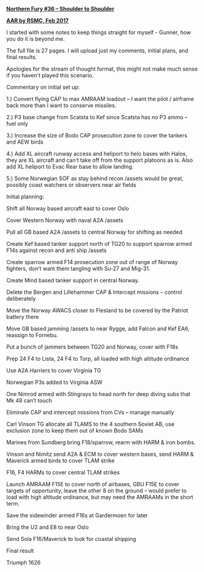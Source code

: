 **<u>Northern Fury \#36 – Shoulder to Shoulder</u>**

**<u>AAR by RSMC, Feb 2017</u>**

I started with some notes to keep things straight for myself - Gunner,
how you do it is beyond me.

The full file is 27 pages. I will upload just my comments, initial
plans, and final results.

Apologies for the stream of thought format, this might not make much
sense if you haven't played this scenario.

Commentary on initial set up:

1.) Convert flying CAP to max AMRAAM loadout – I want the pilot /
airframe back more than I want to conserve missiles.

2.) P3 base change from Scatsta to Kef since Scatsta has no P3 ammo –
fuel only

3.) Increase the size of Bodo CAP prosecution zone to cover the tankers
and AEW birds

4.) Add XL aircraft runway access and heliport to helo bases with Halos,
they are XL aircraft and can’t take off from the support platoons as is.
Also add XL heliport to Evac Rear base to allow landing.

5.) Some Norwegian SOF as stay behind recon /assets would be great,
possibly coast watchers or observers near air fields

Initial planning:

Shift all Norway based aircraft east to cover Oslo

Cover Western Norway with naval A2A /assets

Pull all GB based A2A /assets to central Norway for shifting as needed

Create Kef based tanker support north of TG20 to support sparrow armed
F14s against recon and anti ship /assets

Create sparrow armed F14 prosecution zone out of range of Norway
fighters, don’t want them tangling with Su-27 and Mig-31.

Create Mind based tanker support in central Norway.

Delete the Bergen and Lillehammer CAP & Intercept missions – control
deliberately

Move the Norway AWACS closer to Flesland to be covered by the Patriot
battery there

Move GB based jamming /assets to near Rygge, add Falcon and Kef EA6,
reassign to Fornebu.

Put a bunch of jammers between TG20 and Norway, cover with F18s

Prep 24 F4 to Lista, 24 F4 to Torp, all loaded with high altitude
ordinance

Use A2A Harriers to cover Virginia TG

Norwegian P3s added to Virginia ASW

One Nimrod armed with Stingrays to head north for deep diving subs that
Mk 48 can’t touch

Eliminate CAP and intercept missions from CVs – manage manually

Carl Vinson TG allocate all TLAMS to the 4 southern Soviet AB, use
exclusion zone to keep them out of known Bodo SAMs

Marines from Sundberg bring F18/sparrow, rearm with HARM & iron bombs.

Vinson and Nimitz send A2A & ECM to cover western bases, send HARM &
Maverick armed birds to cover TLAM strike

F16, F4 HARMs to cover central TLAM strikes

Launch AMRAAM F15E to cover north of airbases, GBU F15E to cover targets
of opportunity, leave the other 8 on the ground – would prefer to load
with high altitude ordinance, but may need the AMRAAMs in the short
term.

Save the sidewinder armed F16s at Gardermoen for later

Bring the U2 and E8 to near Oslo

Send Sola F16/Maverick to look for coastal shipping

Final result

Triumph 1626
